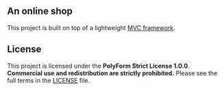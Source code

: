 ## An online shop
This project is built on top of a lightweight [MVC framework](https://github.com/explt13/nosmi).

## License
This project is licensed under the **PolyForm Strict License 1.0.0**.
**Commercial use and redistribution are strictly prohibited.**
Please see the full terms in the [LICENSE](LICENSE) file.

